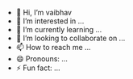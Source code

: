 - 👋 Hi, I’m vaibhav
- 👀 I’m interested in ...
- 🌱 I’m currently learning ...
- 💞️ I’m looking to collaborate on ...
- 📫 How to reach me ...
- 😄 Pronouns: ...
- ⚡ Fun fact: ...

<!---
vaibhav-interakt/vaibhav-interakt is a ✨ special ✨ repository because its `README.md` (this file) appears on your GitHub profile.
You can click the Preview link to take a look at your changes.
--->
